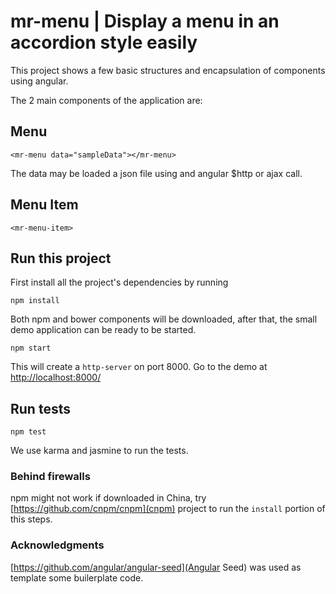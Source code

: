 # mr-menu | Display a menu in an accordion style easily

This project shows a few basic structures and encapsulation of components using angular.

The 2 main components of the application are:

## Menu

```
<mr-menu data="sampleData"></mr-menu>
```

The data may be loaded a json file using and angular $http or ajax call.


## Menu Item

```
<mr-menu-item>
```

## Run this project 

First install all the project's dependencies by running

```
npm install
```

Both npm and bower components will be downloaded, after that, the small demo application 
can be ready to be started.

```
npm start
```

This will create a `http-server` on port 8000. Go to the demo at [http://localhost:8000/](http://localhost:8000/)

## Run tests

```
npm test
```
We use karma and jasmine to run the tests.

### Behind firewalls

npm might not work if downloaded in China, try [https://github.com/cnpm/cnpm](cnpm) 
project to run the `install` portion of this steps.

### Acknowledgments

[https://github.com/angular/angular-seed](Angular Seed) was used as template some builerplate code.